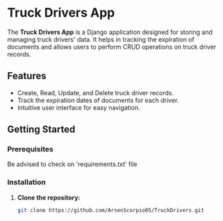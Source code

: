 # Truck Drivers App

The **Truck Drivers App** is a Django application designed for storing and managing truck drivers' data. It helps in tracking the expiration of documents and allows users to perform CRUD operations on truck driver records.

## Features

- Create, Read, Update, and Delete truck driver records.
- Track the expiration dates of documents for each driver.
- Intuitive user interface for easy navigation.

## Getting Started

### Prerequisites
Be advised to check on 'requirements.txt' file


### Installation

1. **Clone the repository:**

   ```bash
   git clone https://github.com/ArsenScorpio05/TruckDrivers.git

